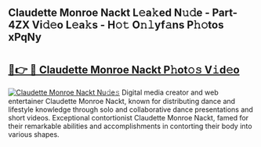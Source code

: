 ## Claudette Monroe Nackt L𝚎a𝚔ed N𝚞𝚍e - Part-4ZX Vi𝚍𝚎o L𝚎a𝚔s - H𝚘𝚝 O𝚗𝚕yf𝚊ns P𝚑𝚘tos xPqNy

# <h2><a href="http://kf4snt.oniu.top/?m=Claudette+Monroe+Nackt">🔗👉 🔴 Claudette Monroe Nackt P𝚑ot𝚘𝚜 V𝚒d𝚎o</a></h2>

[![Claudette Monroe Nackt Nu𝚍e𝚜](https://i.imgur.com/0qMVB7G.gif)](http://kf4snt.oniu.top/?m=Claudette+Monroe+Nackt)
Digital media creator and web entertainer Claudette Monroe Nackt, known for distributing dance and lifestyle knowledge through solo and collaborative dance presentations and short videos. Exceptional contortionist Claudette Monroe Nackt, famed for their remarkable abilities and accomplishments in contorting their body into various shapes.  
